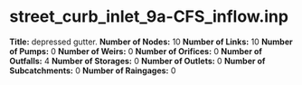 # street_curb_inlet_9a-CFS_inflow.inp
**Title:** depressed gutter.
**Number of Nodes:** 10
**Number of Links:** 10
**Number of Pumps:** 0
**Number of Weirs:** 0
**Number of Orifices:** 0
**Number of Outfalls:** 4
**Number of Storages:** 0
**Number of Outlets:** 0
**Number of Subcatchments:** 0
**Number of Raingages:** 0
